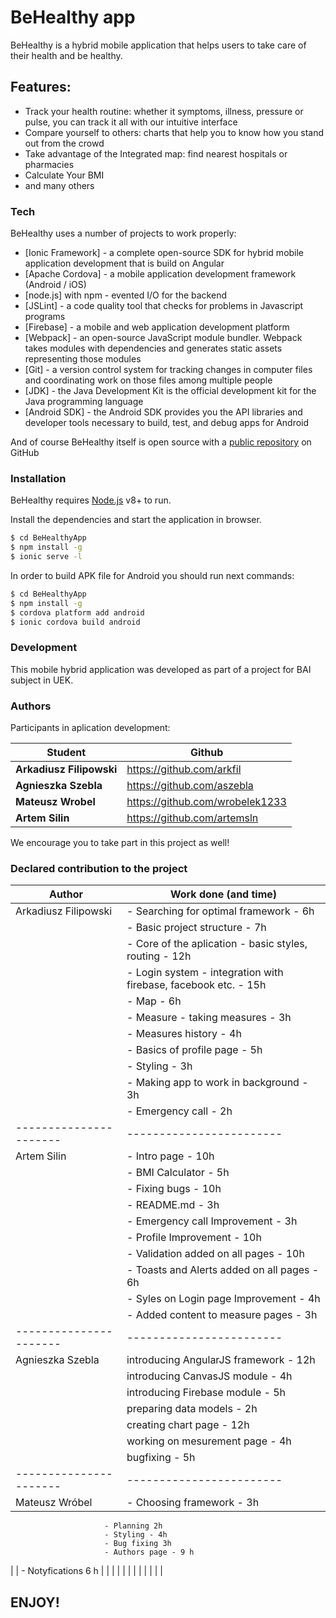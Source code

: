 # BeHealthy app
BeHealthy is a hybrid mobile application  that helps users to take care of their health and be healthy.
## Features:
  - Track your health routine: whether it symptoms, illness, pressure or pulse, you can track it all with our intuitive interface
  - Compare yourself to others: charts that help you to know how you stand out from the crowd
  - Take advantage of the Integrated map: find nearest hospitals or pharmacies
  - Calculate Your BMI
  - and many others
  
### Tech
BeHealthy uses a number of projects to work properly:

* [Ionic Framework] - a complete open-source SDK for hybrid mobile application development that is build on Angular
* [Apache Cordova] - a mobile application development framework (Android / iOS) 
* [node.js] with npm - evented I/O for the backend
* [JSLint] - a code quality tool that checks for problems in Javascript programs 
* [Firebase] - a mobile and web application development platform
* [Webpack] - an open-source JavaScript module bundler. Webpack takes modules with dependencies and generates static assets representing those modules
* [Git] - a version control system for tracking changes in computer files and coordinating work on those files among multiple people 
* [JDK] - the Java Development Kit is the official development kit for the Java programming language
* [Android SDK] - the  Android SDK provides you the API libraries and developer tools necessary to build, test, and debug apps for Android

And of course BeHealthy itself is open source with a [public repository](https://github.com/arkfil/Gramy) on GitHub
 
 ### Installation

BeHealthy requires [Node.js](https://nodejs.org/) v8+ to run.

Install the dependencies and start the application in browser.

```sh
$ cd BeHealthyApp
$ npm install -g
$ ionic serve -l
```

In order to build APK file for Android you should run next commands:
```sh
$ cd BeHealthyApp
$ npm install -g
$ cordova platform add android
$ ionic cordova build android
```

### Development

This mobile hybrid application was developed as part of a project for BAI subject in UEK.

### Authors

Participants in aplication development:

| Student | Github |
| ------ | ------ |
| **Arkadiusz Filipowski** | https://github.com/arkfil |
| **Agnieszka Szebla** | https://github.com/aszebla |
| **Mateusz Wrobel** | https://github.com/wrobelek1233 |
| **Artem Silin** | https://github.com/artemsln |



We encourage you to take part in this project as well! 


### Declared contribution to the project

| Author               | Work done (and time)
|----------------------|------------------------
| Arkadiusz Filipowski | - Searching for optimal framework - 6h
|                      | - Basic project structure - 7h
|                      | - Core of the aplication - basic styles, routing - 12h
|                      | - Login system - integration with firebase, facebook etc. - 15h
|                      | - Map - 6h
|                      | - Measure - taking measures - 3h
|                      | - Measures history - 4h
|                      | - Basics of profile page - 5h
|                      | - Styling - 3h
|                      | - Making app to work in background - 3h
|                      | - Emergency call - 2h
|----------------------|------------------------
| Artem Silin          | - Intro page - 10h
|                      | - BMI Calculator - 5h
|                      | - Fixing bugs - 10h
|                      | - README.md - 3h
|                      | - Emergency call Improvement - 3h
|                      | - Profile Improvement - 10h
|                      | - Validation added on all pages - 10h
|                      | - Toasts and Alerts added on all pages - 6h
|                      | - Syles on Login page Improvement - 4h
|                      | - Added content to measure pages - 3h
|----------------------|------------------------
| Agnieszka Szebla     | introducing AngularJS framework - 12h
|                      | introducing CanvasJS module - 4h
|                      | introducing Firebase module - 5h
|                      | preparing data models - 2h
|                      | creating chart page - 12h
|                      | working on mesurement page - 4h
|                      | bugfixing - 5h
|----------------------|------------------------
| Mateusz Wróbel       | - Choosing framework - 3h
                         - Planning 2h
                         - Styling - 4h
                         - Bug fixing 3h
                         - Authors page - 9 h 
|                      | - Notyfications 6 h
|                      |
|                      |
|                      |
|                      |
|                      |
|                      |

## ENJOY!
